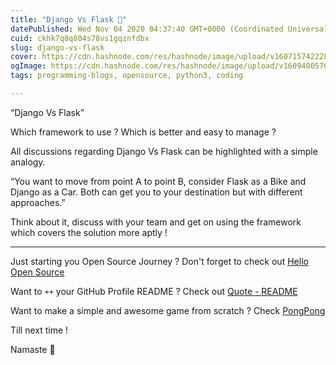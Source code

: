 ```yaml
---
title: "Django Vs Flask 🤝"
datePublished: Wed Nov 04 2020 04:37:40 GMT+0000 (Coordinated Universal Time)
cuid: ckhk7q8q804s78vs1gqznfdbx
slug: django-vs-flask
cover: https://cdn.hashnode.com/res/hashnode/image/upload/v1607157422282/Z7AO78Bdn.png
ogImage: https://cdn.hashnode.com/res/hashnode/image/upload/v1609400570644/_EL_jEp1d.png
tags: programming-blogs, opensource, python3, coding

---
```


“Django Vs Flask”

Which framework to use ? Which is better and easy to manage ?

All discussions regarding Django Vs Flask can be highlighted with a simple analogy.

“You want to move from point A to point B, consider Flask as a Bike and Django as a Car. Both can get you to your destination but with different approaches.”

Think about it, discuss with your team and get on using the framework which covers the solution more aptly !

---

Just starting you Open Source Journey ? Don't forget to check out [Hello Open Source](https://github.com/siddharth2016/hello-open-source)

Want to `++` your GitHub Profile README ? Check out [Quote - README](https://github.com/marketplace/actions/quote-readme)

Want to make a simple and awesome game from scratch ? Check [PongPong](https://github.com/siddharth2016/PongPong)

Till next time !

Namaste 🙏